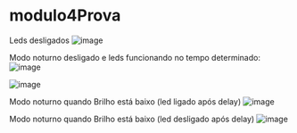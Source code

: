 # modulo4Prova

Leds desligados
![image](https://github.com/user-attachments/assets/30431240-8754-4750-a6f6-32f02bf0217e)

Modo noturno desligado e leds funcionando no tempo determinado:
![image](https://github.com/user-attachments/assets/27126fdb-0a22-49cf-ab68-bedf92557597)

![image](https://github.com/user-attachments/assets/82de9e7b-525e-4b80-9a6b-5a0d15fb689a)



Modo noturno quando Brilho está baixo (led ligado após delay)
![image](https://github.com/user-attachments/assets/0d07feb5-bb32-4d11-8634-6354eca16277)

Modo noturno quando Brilho está baixo (led desligado após delay)
![image](https://github.com/user-attachments/assets/66db959e-6b47-4956-ad92-a43d19275200)

